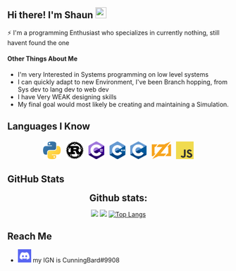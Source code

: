 ## Hi there! I'm Shaun <img src="https://media.giphy.com/media/hvRJCLFzcasrR4ia7z/giphy.gif" width="25px" height="25px">
⚡ I'm a programming Enthusiast who specializes in currently nothing, still havent found the one


#### Other Things About Me
- I'm very Interested in Systems programming on low level systems
- I can quickly adapt to new Environment, I've been Branch hopping, from Sys dev to lang dev to web dev
- I have Very WEAK designing skills
- My final goal would most likely be creating and maintaining a Simulation.

## Languages I Know
<p align="center">
<img src="python-transparent.webp" alt="Python" height="40" style="vertical-align:top; margin:4px">
<img src="rust.png" alt="Rust" height="40" style="vertical-align:top; margin:4px">
<img src="csharp.png" alt="C#" height="40" style="vertical-align:top; margin:4px">
<img src="cpp.png" alt="CPP" height="40" style="vertical-align:top; margin:4px"> 
<img src="c.png" alt="C" height="40" style="vertical-align:top; margin:4px">
<img src="zig.png" alt="zig" height="40" style="vertical-align:top; margin:4px">
<img src="javascript.png" alt="javascript" height="40" style="vertical-align:top; margin:4px">
</p>

## GitHub Stats
  
<div align="center">
<h2 align="center" style="margin: 5px 10px;">Github stats:</h2> 
  
[![](https://github-readme-stats.vercel.app/api?username=CunningBard&show_icons=true&theme=material-palenight)](https://github.com/CunningBard)
[![](https://github-readme-streak-stats.herokuapp.com/?user=CunningBard&theme=material-palenight)](https://github.com/CunningBard)
[![Top Langs](https://github-readme-stats.vercel.app/api/top-langs/?username=CunningBard&layout=compact&theme=material-palenight)](https://github.com/CunningBard)
  
</div>


## Reach Me
- <img src="discord.png" height="30"> my IGN is CunningBard#9908
